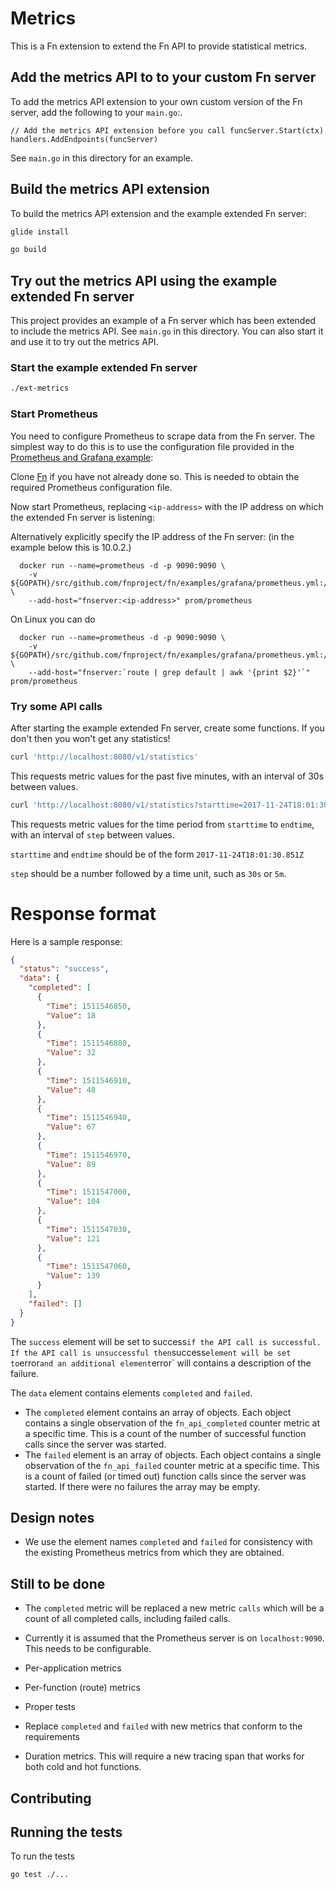 # Metrics

This is a Fn extension to extend the Fn API to provide statistical metrics.

## Add the metrics API to to your custom Fn server

To add the metrics API extension to your own custom version of the Fn server, add the following to your `main.go`:.

```
// Add the metrics API extension before you call funcServer.Start(ctx)
handlers.AddEndpoints(funcServer)
```

See `main.go` in this directory for an example.

## Build the metrics API extension

To build the metrics API extension and the example extended Fn server:

```sh
glide install
```

```sh
go build
```


## Try out the metrics API using the example extended Fn server

This project provides an example of a Fn server which has been extended to include the metrics API. 
See `main.go` in this directory.
You can also start it and use it to try out the metrics API.

### Start the example extended Fn server 

```sh
./ext-metrics
```

### Start Prometheus

You need to configure Prometheus to scrape data from the Fn server. 
The simplest way to do this is to use the configuration file provided in the [Prometheus and Grafana example](https://github.com/fnproject/fn/tree/master/examples/grafana):

Clone [Fn](https://github.com/fnproject/fn) if you have not already done so. This is needed to obtain the required Prometheus configuration file.

Now start Prometheus, replacing `<ip-address>` with the IP address on which the extended Fn server is listening:

Alternatively explicitly specify the IP address of the Fn server: (in the example below this is 10.0.2.)
```
  docker run --name=prometheus -d -p 9090:9090 \
    -v ${GOPATH}/src/github.com/fnproject/fn/examples/grafana/prometheus.yml:/etc/prometheus/prometheus.yml \
    --add-host="fnserver:<ip-address>" prom/prometheus
```    
On Linux you can do
```
  docker run --name=prometheus -d -p 9090:9090 \
    -v ${GOPATH}/src/github.com/fnproject/fn/examples/grafana/prometheus.yml:/etc/prometheus/prometheus.yml \
    --add-host="fnserver:`route | grep default | awk '{print $2}'`" prom/prometheus
```

### Try some API calls

After starting the example extended Fn server, create some functions. If you don't then you won't get any statistics!

```sh
curl 'http://localhost:8080/v1/statistics'
```
This requests metric values for the past five minutes, with an interval of 30s between values.


```sh
curl 'http://localhost:8080/v1/statistics?starttime=2017-11-24T18:01:30.851Z&endtime=2017-11-24T18:11:30.849Z&step=30s'
```
This requests metric values for the time period from `starttime` to `endtime`, with an interval of `step` between values. 

`starttime` and `endtime` should be of the form `2017-11-24T18:01:30.851Z`

`step` should be a number followed by a time unit, such as `30s` or `5m`.

# Response format

Here is a sample response:

```json
{
  "status": "success",
  "data": {
    "completed": [
      {
        "Time": 1511546850,
        "Value": 18
      },
      {
        "Time": 1511546880,
        "Value": 32
      },
      {
        "Time": 1511546910,
        "Value": 48
      },
      {
        "Time": 1511546940,
        "Value": 67
      },
      {
        "Time": 1511546970,
        "Value": 89
      },
      {
        "Time": 1511547000,
        "Value": 104
      },
      {
        "Time": 1511547030,
        "Value": 121
      },
      {
        "Time": 1511547060,
        "Value": 139
      }
    ],
    "failed": []
  }
}
```

The `success` element will be set to success` if the API call is successful. 
If the API call is unsuccessful then `success` element will be set to `error` and an additional element `error` will contains a description of the failure.

The `data` element contains elements `completed` and `failed`. 

* The `completed` element contains an array of objects. Each object contains a single observation of the `fn_api_completed` counter metric at a specific time. This is a count of the number of successful function calls since the server was started.
* The `failed` element is an array of objects. Each object contains a single observation of the `fn_api_failed` counter metric at a specific time.
This is a count of failed (or timed out) function calls since the server was started.
If there were no failures the array may be empty.  

## Design notes

* We use the element names `completed` and `failed` for consistency with the existing Prometheus metrics from which they are obtained. 

## Still to be done

* The `completed` metric will be replaced a new metric `calls` which will be a count of all completed calls, including failed calls.

* Currently it is assumed that the Prometheus server is on `localhost:9090`. This needs to be configurable.

* Per-application metrics 

* Per-function (route) metrics

* Proper tests

* Replace `completed` and `failed` with new metrics that conform to the requirements

* Duration metrics. This will require a new tracing span that works for both cold and hot functions. 


## Contributing

## Running the tests

To run the tests
```sh
go test ./...
```
